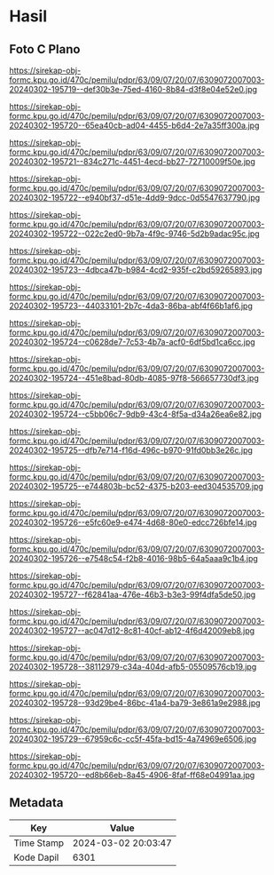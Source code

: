 # Hasil

## Foto C Plano

https://sirekap-obj-formc.kpu.go.id/470c/pemilu/pdpr/63/09/07/20/07/6309072007003-20240302-195719--def30b3e-75ed-4160-8b84-d3f8e04e52e0.jpg

https://sirekap-obj-formc.kpu.go.id/470c/pemilu/pdpr/63/09/07/20/07/6309072007003-20240302-195720--65ea40cb-ad04-4455-b6d4-2e7a35ff300a.jpg

https://sirekap-obj-formc.kpu.go.id/470c/pemilu/pdpr/63/09/07/20/07/6309072007003-20240302-195721--834c271c-4451-4ecd-bb27-72710009f50e.jpg

https://sirekap-obj-formc.kpu.go.id/470c/pemilu/pdpr/63/09/07/20/07/6309072007003-20240302-195722--e940bf37-d51e-4dd9-9dcc-0d5547637790.jpg

https://sirekap-obj-formc.kpu.go.id/470c/pemilu/pdpr/63/09/07/20/07/6309072007003-20240302-195722--022c2ed0-9b7a-4f9c-9746-5d2b9adac95c.jpg

https://sirekap-obj-formc.kpu.go.id/470c/pemilu/pdpr/63/09/07/20/07/6309072007003-20240302-195723--4dbca47b-b984-4cd2-935f-c2bd59265893.jpg

https://sirekap-obj-formc.kpu.go.id/470c/pemilu/pdpr/63/09/07/20/07/6309072007003-20240302-195723--44033101-2b7c-4da3-86ba-abf4f66b1af6.jpg

https://sirekap-obj-formc.kpu.go.id/470c/pemilu/pdpr/63/09/07/20/07/6309072007003-20240302-195724--c0628de7-7c53-4b7a-acf0-6df5bd1ca6cc.jpg

https://sirekap-obj-formc.kpu.go.id/470c/pemilu/pdpr/63/09/07/20/07/6309072007003-20240302-195724--451e8bad-80db-4085-97f8-566657730df3.jpg

https://sirekap-obj-formc.kpu.go.id/470c/pemilu/pdpr/63/09/07/20/07/6309072007003-20240302-195724--c5bb06c7-9db9-43c4-8f5a-d34a26ea6e82.jpg

https://sirekap-obj-formc.kpu.go.id/470c/pemilu/pdpr/63/09/07/20/07/6309072007003-20240302-195725--dfb7e714-f16d-496c-b970-91fd0bb3e26c.jpg

https://sirekap-obj-formc.kpu.go.id/470c/pemilu/pdpr/63/09/07/20/07/6309072007003-20240302-195725--e744803b-bc52-4375-b203-eed304535709.jpg

https://sirekap-obj-formc.kpu.go.id/470c/pemilu/pdpr/63/09/07/20/07/6309072007003-20240302-195726--e5fc60e9-e474-4d68-80e0-edcc726bfe14.jpg

https://sirekap-obj-formc.kpu.go.id/470c/pemilu/pdpr/63/09/07/20/07/6309072007003-20240302-195726--e7548c54-f2b8-4016-98b5-64a5aaa9c1b4.jpg

https://sirekap-obj-formc.kpu.go.id/470c/pemilu/pdpr/63/09/07/20/07/6309072007003-20240302-195727--f62841aa-476e-46b3-b3e3-99f4dfa5de50.jpg

https://sirekap-obj-formc.kpu.go.id/470c/pemilu/pdpr/63/09/07/20/07/6309072007003-20240302-195727--ac047d12-8c81-40cf-ab12-4f6d42009eb8.jpg

https://sirekap-obj-formc.kpu.go.id/470c/pemilu/pdpr/63/09/07/20/07/6309072007003-20240302-195728--38112979-c34a-404d-afb5-05509576cb19.jpg

https://sirekap-obj-formc.kpu.go.id/470c/pemilu/pdpr/63/09/07/20/07/6309072007003-20240302-195728--93d29be4-86bc-41a4-ba79-3e861a9e2988.jpg

https://sirekap-obj-formc.kpu.go.id/470c/pemilu/pdpr/63/09/07/20/07/6309072007003-20240302-195729--67959c6c-cc5f-45fa-bd15-4a74969e6506.jpg

https://sirekap-obj-formc.kpu.go.id/470c/pemilu/pdpr/63/09/07/20/07/6309072007003-20240302-195720--ed8b66eb-8a45-4906-8faf-ff68e04991aa.jpg


## Metadata

| Key        | Value               |
| ---------- | ------------------- |
| Time Stamp | 2024-03-02 20:03:47 |
| Kode Dapil | 6301                |



